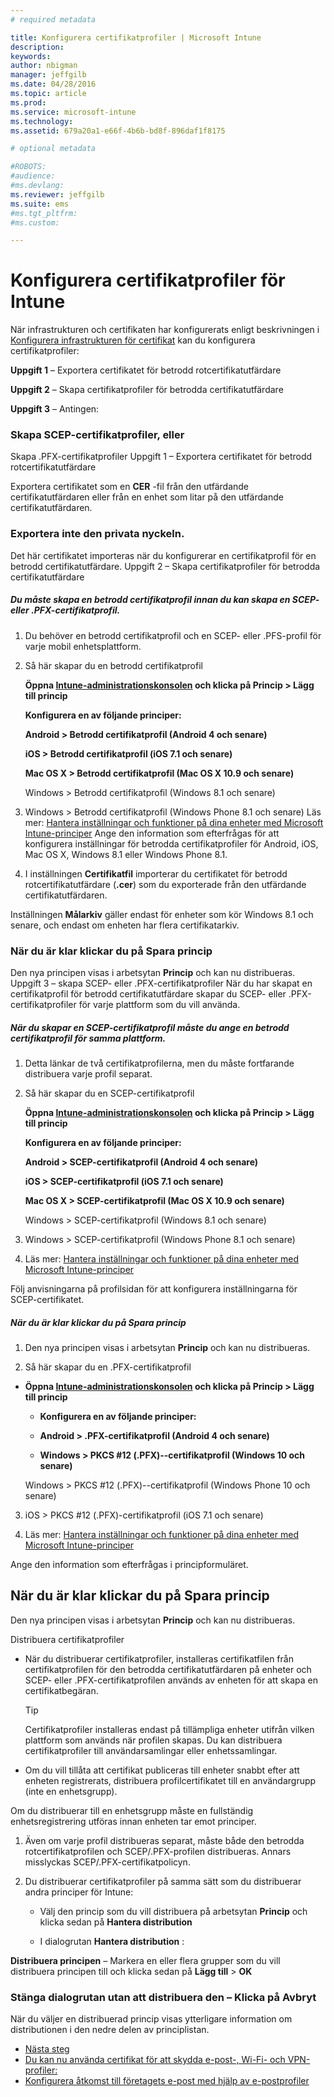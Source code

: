 ```yaml
---
# required metadata

title: Konfigurera certifikatprofiler | Microsoft Intune
description:
keywords:
author: nbigman
manager: jeffgilb
ms.date: 04/28/2016
ms.topic: article
ms.prod:
ms.service: microsoft-intune
ms.technology:
ms.assetid: 679a20a1-e66f-4b6b-bd8f-896daf1f8175

# optional metadata

#ROBOTS:
#audience:
#ms.devlang:
ms.reviewer: jeffgilb
ms.suite: ems
#ms.tgt_pltfrm:
#ms.custom:

---
```


# Konfigurera certifikatprofiler för Intune
När infrastrukturen och certifikaten har konfigurerats enligt beskrivningen i [Konfigurera infrastrukturen för certifikat](configure-certificate-infrastructure.md) kan du konfigurera certifikatprofiler:

**Uppgift 1** – Exportera certifikatet för betrodd rotcertifikatutfärdare

**Uppgift 2** – Skapa certifikatprofiler för betrodda certifikatutfärdare

**Uppgift 3** – Antingen:

### Skapa SCEP-certifikatprofiler, eller
Skapa .PFX-certifikatprofiler Uppgift 1 – Exportera certifikatet för betrodd rotcertifikatutfärdare

Exportera certifikatet som en **CER** -fil från den utfärdande certifikatutfärdaren eller från en enhet som litar på den utfärdande certifikatutfärdaren.

### Exportera inte den privata nyckeln.
Det här certifikatet importeras när du konfigurerar en certifikatprofil för en betrodd certifikatutfärdare. Uppgift 2 – Skapa certifikatprofiler för betrodda certifikatutfärdare

##### Du måste skapa en **betrodd certifikatprofil** innan du kan skapa en SCEP- eller .PFX-certifikatprofil.

1.  Du behöver en betrodd certifikatprofil och en SCEP- eller .PFS-profil för varje mobil enhetsplattform.

2.  Så här skapar du en betrodd certifikatprofil

    **Öppna [Intune-administrationskonsolen](https://manage.microsoft.com) och klicka på **Princip** &gt; **Lägg till princip****

    **Konfigurera en av följande principer:**

    **Android &gt; Betrodd certifikatprofil (Android 4 och senare)**

    **iOS &gt; Betrodd certifikatprofil (iOS 7.1 och senare)**

    **Mac OS X &gt; Betrodd certifikatprofil (Mac OS X 10.9 och senare)**

    Windows &gt; Betrodd certifikatprofil (Windows 8.1 och senare)

3.  Windows &gt; Betrodd certifikatprofil (Windows Phone 8.1 och senare) Läs mer: [Hantera inställningar och funktioner på dina enheter med Microsoft Intune-principer](manage-settings-and-features-on-your-devices-with-microsoft-intune-policies.md) Ange den information som efterfrågas för att konfigurera inställningar för betrodda certifikatprofiler för Android, iOS, Mac OS X, Windows 8.1 eller Windows Phone 8.1.


4.  I inställningen **Certifikatfil** importerar du certifikatet för betrodd rotcertifikatutfärdare (**.cer**) som du exporterade från den utfärdande certifikatutfärdaren.

Inställningen **Målarkiv** gäller endast för enheter som kör Windows 8.1 och senare, och endast om enheten har flera certifikatarkiv.

### När du är klar klickar du på **Spara princip**
Den nya principen visas i arbetsytan **Princip** och kan nu distribueras. Uppgift 3 – skapa SCEP- eller .PFX-certifikatprofiler När du har skapat en certifikatprofil för betrodd certifikatutfärdare skapar du SCEP- eller .PFX-certifikatprofiler för varje plattform som du vill använda.

##### När du skapar en SCEP-certifikatprofil måste du ange en betrodd certifikatprofil för samma plattform.

1.  Detta länkar de två certifikatprofilerna, men du måste fortfarande distribuera varje profil separat.

2.  Så här skapar du en SCEP-certifikatprofil

    **Öppna [Intune-administrationskonsolen](https://manage.microsoft.com) och klicka på **Princip** &gt; **Lägg till princip****

    **Konfigurera en av följande principer:**

    **Android &gt; SCEP-certifikatprofil (Android 4 och senare)**

    **iOS &gt; SCEP-certifikatprofil (iOS 7.1 och senare)**

    **Mac OS X &gt; SCEP-certifikatprofil (Mac OS X 10.9 och senare)**

    Windows &gt; SCEP-certifikatprofil (Windows 8.1 och senare)

3.  Windows &gt; SCEP-certifikatprofil (Windows Phone 8.1 och senare)

4.  Läs mer: [Hantera inställningar och funktioner på dina enheter med Microsoft Intune-principer](manage-settings-and-features-on-your-devices-with-microsoft-intune-policies.md)

Följ anvisningarna på profilsidan för att konfigurera inställningarna för SCEP-certifikatet.

##### När du är klar klickar du på **Spara princip**

1.  Den nya principen visas i arbetsytan **Princip** och kan nu distribueras.

2.  Så här skapar du en .PFX-certifikatprofil



-   **Öppna [Intune-administrationskonsolen](https://manage.microsoft.com) och klicka på **Princip** &gt; **Lägg till princip****

    -   **Konfigurera en av följande principer:**

    -   **Android &gt; .PFX-certifikatprofil (Android 4 och senare)**

    -    **Windows &gt; PKCS #12 (.PFX)--certifikatprofil (Windows 10 och senare)**    

    Windows &gt; PKCS #12 (.PFX)--certifikatprofil (Windows Phone 10 och senare)

3.  iOS > PKCS #12 (.PFX)-certifikatprofil (iOS 7.1 och senare)

4.  Läs mer: [Hantera inställningar och funktioner på dina enheter med Microsoft Intune-principer](manage-settings-and-features-on-your-devices-with-microsoft-intune-policies.md)

Ange den information som efterfrågas i principformuläret.

## När du är klar klickar du på **Spara princip**
Den nya principen visas i arbetsytan **Princip** och kan nu distribueras.

Distribuera certifikatprofiler

-   När du distribuerar certifikatprofiler, installeras certifikatfilen från certifikatprofilen för den betrodda certifikatutfärdaren på enheter och SCEP- eller .PFX-certifikatprofilen används av enheten för att skapa en certifikatbegäran.

    > [!TIP]
    > Certifikatprofiler installeras endast på tillämpliga enheter utifrån vilken plattform som används när profilen skapas. Du kan distribuera certifikatprofiler till användarsamlingar eller enhetssamlingar.

-   Om du vill tillåta att certifikat publiceras till enheter snabbt efter att enheten registrerats, distribuera profilcertifikatet till en användargrupp (inte en enhetsgrupp).

Om du distribuerar till en enhetsgrupp måste en fullständig enhetsregistrering utföras innan enheten tar emot principer.

1.  Även om varje profil distribueras separat, måste både den betrodda rotcertifikatprofilen och SCEP/.PFX-profilen distribueras. Annars misslyckas SCEP/.PFX-certifikatpolicyn.

2.  Du distribuerar certifikatprofiler på samma sätt som du distribuerar andra principer för Intune:

    -   Välj den princip som du vill distribuera på arbetsytan **Princip** och klicka sedan på **Hantera distribution**

    -   I dialogrutan **Hantera distribution** :

**Distribuera principen** – Markera en eller flera grupper som du vill distribuera principen till och klicka sedan på **Lägg till** &gt; **OK**
###  **Stänga dialogrutan utan att distribuera den** – Klicka på **Avbryt**

När du väljer en distribuerad princip visas ytterligare information om distributionen i den nedre delen av principlistan.

-  [Nästa steg](configure-access-to-corporate-email-using-email-profiles-with-Microsoft-Intune.md)
-  [Du kan nu använda certifikat för att skydda e-post-, Wi-Fi- och VPN-profiler:](wi-fi-connections-in-microsoft-intune.md)
-  [Konfigurera åtkomst till företagets e-post med hjälp av e-postprofiler](vpn-connections-in-microsoft-intune.md)


<!--HONumber=May16_HO2-->


